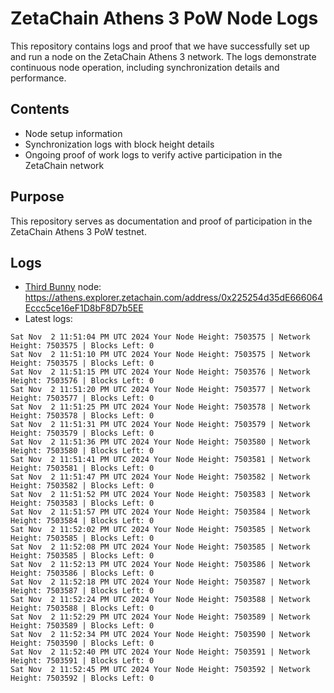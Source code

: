 # ZetaChain Athens 3 PoW Node Logs
This repository contains logs and proof that we have successfully set up and run a node on the ZetaChain Athens 3 network. The logs demonstrate continuous node operation, including synchronization details and performance.

## Contents
- Node setup information
- Synchronization logs with block height details
- Ongoing proof of work logs to verify active participation in the ZetaChain network

## Purpose
This repository serves as documentation and proof of participation in the ZetaChain Athens 3 PoW testnet.

## Logs

- [Third Bunny](https://thirdbunny.xyz/) node: https://athens.explorer.zetachain.com/address/0x225254d35dE666064Eccc5ce16eF1D8bF8D7b5EE
- Latest logs:
```
Sat Nov  2 11:51:04 PM UTC 2024 Your Node Height: 7503575 | Network Height: 7503575 | Blocks Left: 0
Sat Nov  2 11:51:10 PM UTC 2024 Your Node Height: 7503575 | Network Height: 7503575 | Blocks Left: 0
Sat Nov  2 11:51:15 PM UTC 2024 Your Node Height: 7503576 | Network Height: 7503576 | Blocks Left: 0
Sat Nov  2 11:51:20 PM UTC 2024 Your Node Height: 7503577 | Network Height: 7503577 | Blocks Left: 0
Sat Nov  2 11:51:25 PM UTC 2024 Your Node Height: 7503578 | Network Height: 7503578 | Blocks Left: 0
Sat Nov  2 11:51:31 PM UTC 2024 Your Node Height: 7503579 | Network Height: 7503579 | Blocks Left: 0
Sat Nov  2 11:51:36 PM UTC 2024 Your Node Height: 7503580 | Network Height: 7503580 | Blocks Left: 0
Sat Nov  2 11:51:41 PM UTC 2024 Your Node Height: 7503581 | Network Height: 7503581 | Blocks Left: 0
Sat Nov  2 11:51:47 PM UTC 2024 Your Node Height: 7503582 | Network Height: 7503582 | Blocks Left: 0
Sat Nov  2 11:51:52 PM UTC 2024 Your Node Height: 7503583 | Network Height: 7503583 | Blocks Left: 0
Sat Nov  2 11:51:57 PM UTC 2024 Your Node Height: 7503584 | Network Height: 7503584 | Blocks Left: 0
Sat Nov  2 11:52:02 PM UTC 2024 Your Node Height: 7503585 | Network Height: 7503585 | Blocks Left: 0
Sat Nov  2 11:52:08 PM UTC 2024 Your Node Height: 7503585 | Network Height: 7503585 | Blocks Left: 0
Sat Nov  2 11:52:13 PM UTC 2024 Your Node Height: 7503586 | Network Height: 7503586 | Blocks Left: 0
Sat Nov  2 11:52:18 PM UTC 2024 Your Node Height: 7503587 | Network Height: 7503587 | Blocks Left: 0
Sat Nov  2 11:52:24 PM UTC 2024 Your Node Height: 7503588 | Network Height: 7503588 | Blocks Left: 0
Sat Nov  2 11:52:29 PM UTC 2024 Your Node Height: 7503589 | Network Height: 7503589 | Blocks Left: 0
Sat Nov  2 11:52:34 PM UTC 2024 Your Node Height: 7503590 | Network Height: 7503590 | Blocks Left: 0
Sat Nov  2 11:52:40 PM UTC 2024 Your Node Height: 7503591 | Network Height: 7503591 | Blocks Left: 0
Sat Nov  2 11:52:45 PM UTC 2024 Your Node Height: 7503592 | Network Height: 7503592 | Blocks Left: 0
```
